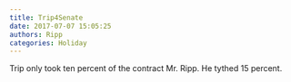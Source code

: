 ```yaml
---
title: Trip4Senate
date: 2017-07-07 15:05:25
authors: Ripp
categories: Holiday
---
```


 Trip only took ten percent of the contract Mr. Ripp. He tythed 15 percent.